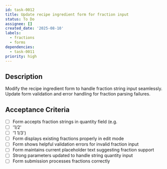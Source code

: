 ```yaml
---
id: task-0012
title: Update recipe ingredient form for fraction input
status: To Do
assignee: []
created_date: '2025-08-10'
labels:
  - fractions
  - forms
dependencies:
  - task-0011
priority: high
---
```


## Description

Modify the recipe ingredient form to handle fraction string input seamlessly. Update form validation and error handling for fraction parsing failures.

## Acceptance Criteria

- [ ] Form accepts fraction strings in quantity field (e.g.
- [ ] '1/2'
- [ ] '1 1/3')
- [ ] Form displays existing fractions properly in edit mode
- [ ] Form shows helpful validation errors for invalid fraction input
- [ ] Form maintains current placeholder text suggesting fraction support
- [ ] Strong parameters updated to handle string quantity input
- [ ] Form submission processes fractions correctly
